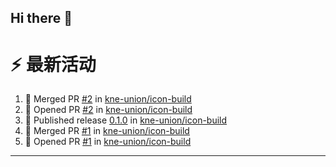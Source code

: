 ## Hi there 👋

<!--

**Here are some ideas to get you started:**

🙋‍♀️ A short introduction - what is your organization all about?
🌈 Contribution guidelines - how can the community get involved?
👩‍💻 Useful resources - where can the community find your docs? Is there anything else the community should know?
🍿 Fun facts - what does your team eat for breakfast?
🧙 Remember, you can do mighty things with the power of [Markdown](https://docs.github.com/github/writing-on-github/getting-started-with-writing-and-formatting-on-github/basic-writing-and-formatting-syntax)
-->


# ⚡ 最新活动

<!--START_SECTION:activity-->
1. 🎉 Merged PR [#2](https://github.com/kne-union/icon-build/pull/2) in [kne-union/icon-build](https://github.com/kne-union/icon-build)
2. 💪 Opened PR [#2](https://github.com/kne-union/icon-build/pull/2) in [kne-union/icon-build](https://github.com/kne-union/icon-build)
3. 🚀 Published release [0.1.0](https://github.com/kne-union/icon-build/releases/tag/0.1.0) in [kne-union/icon-build](https://github.com/kne-union/icon-build)
4. 🎉 Merged PR [#1](https://github.com/kne-union/icon-build/pull/1) in [kne-union/icon-build](https://github.com/kne-union/icon-build)
5. 💪 Opened PR [#1](https://github.com/kne-union/icon-build/pull/1) in [kne-union/icon-build](https://github.com/kne-union/icon-build)
<!--END_SECTION:activity-->

---
